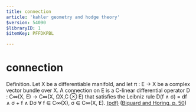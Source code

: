 ```yaml
---
title: connection
article: 'kahler geometry and hodge theory'
$version: 54090
$libraryID: 1
$itemKey: PFFDKPBL

---
```

# connection

Definition. Let X be a differentiable manifold, and let π : E → X be a complex vector bundle over X. A connection on E is a C-linear differential operator D : C∞(X, E) → C∞(X, ΩX,C ⊗ E) that satisfies the Leibniz rule D(f ∧ σ) = df ∧ σ + f ∧ Dσ ∀ f ∈ C∞(X), σ ∈ C∞(X, E). [(pdf)](zotero://open/library/items/C5937WKY?page=50\&annotation=2YVJT5BS) ([Biquard and Horing, p. 50](zotero://select/library/items/F5MS9KJP))
